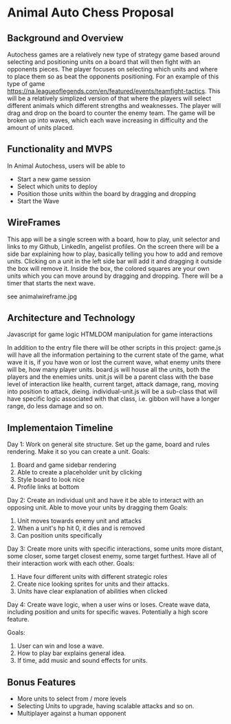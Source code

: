 # Animal Auto Chess Proposal

## Background and Overview

Autochess games are a relatively new type of strategy game based around selecting and positioning units on a board that will then fight with an opponents pieces.
The player focuses on selecting which units and where to place them so as beat the opponents positioning. For an example of this type of game https://na.leagueoflegends.com/en/featured/events/teamfight-tactics.
This will be a relatively simplized version of that where the players will select different animals which different strengths and weaknesses. The player will drag and drop on the board to counter the enemy team.
The game will be broken up into waves, which each wave increasing in difficulty and the amount of units placed.

## Functionality and MVPS

In Animal Autochess, users will be able to

- Start a new game session
- Select which units to deploy
- Position those units within the board by dragging and dropping
- Start the Wave

## WireFrames

This app will be a single screen with a board, how to play, unit selector and links to my Github, LinkedIn, angelist profiles.
On the screen there will be a side bar explaining how to play, basically telling you how to add and remove units. Clicking on a 
unit in the left side bar will add it and dragging it outside the box will remove it. Inside the box, the colored squares are your
own units which you can move around by dragging and dropping. There will be a timer that starts the next wave.

see animalwireframe.jpg

## Architecture and Technology

Javascript for game logic
HTMLDOM manipulation for game interactions

In addition to the entry file there will be other scripts in this project:
game.js will have all the information pertaining to the current state of the game, what wave it is, if you have won or lost the current wave, 
what enemy units there will be, how many player units.
board.js will house all the units, both the players and the enemies units.
unit.js will be a parent class with the base level of interaction like health, current target, attack damage, rang, moving into position to attack, dieing.
individual-unit.js will be a sub-class that will have specific logic associated with that class, i.e. gibbon will have a longer range, do less damage and so on.

## Implementaion Timeline

Day 1: Work on general site structure. Set up the game, board and rules rendering. Make it so you can create
a unit. 
Goals:
1) Board and game sidebar rendering
2) Able to create a placeholder unit by clicking
3) Style board to look nice
4) Profile links at bottom

Day 2: Create an individual unit and have it be able to interact with an opposing unit. Able to move your units by dragging them
Goals:
1) Unit moves towards enemy unit and attacks
2) When a unit's hp hit 0, it dies and is removed
3) Can position units specifically

Day 3: Create more units with specific interactions, some units more distant, some closer, some target closest enemy, some target furthest.
Have all of their interaction work with each other.
Goals:

1) Have four different units with different strategic roles
2) Create nice looking sprites for units and their attacks.
3) Units have clear explanation of abilities when clicked

Day 4: Create wave logic, when a user wins or loses. Create wave data, including position and units for specific waves. Potentially a high score feature.

Goals:
1) User can win and lose a wave.
2) How to play bar explains general idea.
3) If time, add music and sound effects for units.

## Bonus Features

- More units to select from / more levels
- Selecting Units to upgrade, having scalable attacks and so on.
- Multiplayer against a human opponent